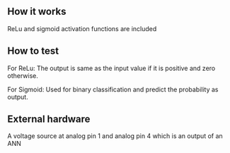 <!---

This file is used to generate your project datasheet. Please fill in the information below and delete any unused
sections.

You can also include images in this folder and reference them in the markdown. Each image must be less than
512 kb in size, and the combined size of all images must be less than 1 MB.
-->

## How it works

ReLu and sigmoid activation functions are included

## How to test

For ReLu: The output is same as the input value if it is positive and zero otherwise.

For Sigmoid: Used for binary classification and predict the probability as output.

## External hardware

A voltage source at analog pin 1 and analog pin 4 which is an output of an ANN
